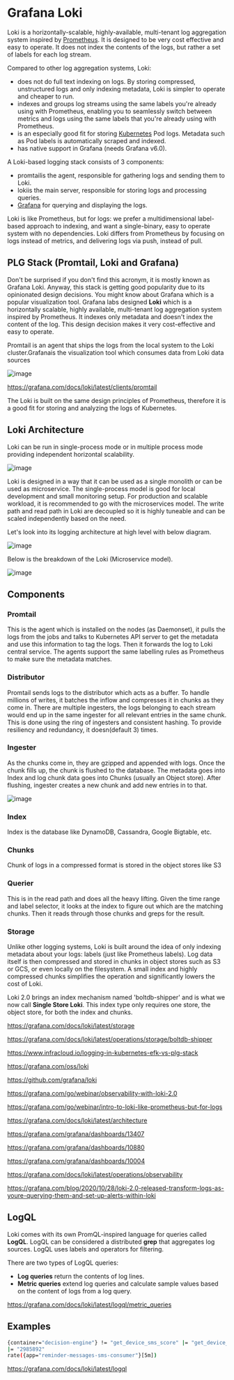 # Grafana Loki

Loki is a horizontally-scalable, highly-available, multi-tenant log aggregation system inspired by [Prometheus](https://prometheus.io/). It is designed to be very cost effective and easy to operate. It does not index the contents of the logs, but rather a set of labels for each log stream.

Compared to other log aggregation systems, Loki:

- does not do full text indexing on logs. By storing compressed, unstructured logs and only indexing metadata, Loki is simpler to operate and cheaper to run.
- indexes and groups log streams using the same labels you're already using with Prometheus, enabling you to seamlessly switch between metrics and logs using the same labels that you're already using with Prometheus.
- is an especially good fit for storing [Kubernetes](https://kubernetes.io/) Pod logs. Metadata such as Pod labels is automatically scraped and indexed.
- has native support in Grafana (needs Grafana v6.0).

A Loki-based logging stack consists of 3 components:

- promtailis the agent, responsible for gathering logs and sending them to Loki.
- lokiis the main server, responsible for storing logs and processing queries.
- [Grafana](https://github.com/grafana/grafana) for querying and displaying the logs.

Loki is like Prometheus, but for logs: we prefer a multidimensional label-based approach to indexing, and want a single-binary, easy to operate system with no dependencies. Loki differs from Prometheus by focusing on logs instead of metrics, and delivering logs via push, instead of pull.

## PLG Stack (Promtail, Loki and Grafana)

Don't be surprised if you don't find this acronym, it is mostly known as Grafana Loki. Anyway, this stack is getting good popularity due to its opinionated design decisions. You might know about Grafana which is a popular visualization tool. Grafana labs designed **Loki** which is a horizontally scalable, highly available, multi-tenant log aggregation system inspired by Prometheus. It indexes only metadata and doesn't index the content of the log. This design decision makes it very cost-effective and easy to operate.

Promtail is an agent that ships the logs from the local system to the Loki cluster.Grafanais the visualization tool which consumes data from Loki data sources

![image](../../media/DevOps-Monitoring-Grafana-image1.jpg)

<https://grafana.com/docs/loki/latest/clients/promtail>

The Loki is built on the same design principles of Prometheus, therefore it is a good fit for storing and analyzing the logs of Kubernetes.

## Loki Architecture

Loki can be run in single-process mode or in multiple process mode providing independent horizontal scalability.

![image](../../media/DevOps-Monitoring-Grafana-image2.jpg)

Loki is designed in a way that it can be used as a single monolith or can be used as microservice. The single-process model is good for local development and small monitoring setup. For production and scalable workload, it is recommended to go with the microservices model. The write path and read path in Loki are decoupled so it is highly tuneable and can be scaled independently based on the need.

Let's look into its logging architecture at high level with below diagram.

![image](../../media/DevOps-Monitoring-Grafana-image3.jpg)

Below is the breakdown of the Loki (Microservice model).

![image](../../media/DevOps-Monitoring-Grafana-image4.jpg)

## Components

### Promtail

This is the agent which is installed on the nodes (as Daemonset), it pulls the logs from the jobs and talks to Kubernetes API server to get the metadata and use this information to tag the logs. Then it forwards the log to Loki central service. The agents support the same labelling rules as Prometheus to make sure the metadata matches.

### Distributor

Promtail sends logs to the distributor which acts as a buffer. To handle millions of writes, it batches the inflow and compresses it in chunks as they come in. There are multiple ingesters, the logs belonging to each stream would end up in the same ingester for all relevant entries in the same chunk. This is done using the ring of ingesters and consistent hashing. To provide resiliency and redundancy, it doesn(default 3) times.

### Ingester

As the chunks come in, they are gzipped and appended with logs. Once the chunk fills up, the chunk is flushed to the database. The metadata goes into Index and log chunk data goes into Chunks (usually an Object store). After flushing, ingester creates a new chunk and add new entries in to that.

![image](../../media/DevOps-Monitoring-Grafana-image5.jpg)

### Index

Index is the database like DynamoDB, Cassandra, Google Bigtable, etc.

### Chunks

Chunk of logs in a compressed format is stored in the object stores like S3

### Querier

This is in the read path and does all the heavy lifting. Given the time range and label selector, it looks at the index to figure out which are the matching chunks. Then it reads through those chunks and greps for the result.

### Storage

Unlike other logging systems, Loki is built around the idea of only indexing metadata about your logs: labels (just like Prometheus labels). Log data itself is then compressed and stored in chunks in object stores such as S3 or GCS, or even locally on the filesystem. A small index and highly compressed chunks simplifies the operation and significantly lowers the cost of Loki.

Loki 2.0 brings an index mechanism named 'boltdb-shipper' and is what we now call **Single Store Loki**. This index type only requires one store, the object store, for both the index and chunks.

<https://grafana.com/docs/loki/latest/storage>

<https://grafana.com/docs/loki/latest/operations/storage/boltdb-shipper>

<https://www.infracloud.io/logging-in-kubernetes-efk-vs-plg-stack>

<https://grafana.com/oss/loki>

<https://github.com/grafana/loki>

<https://grafana.com/go/webinar/observability-with-loki-2.0>

<https://grafana.com/go/webinar/intro-to-loki-like-prometheus-but-for-logs>

<https://grafana.com/docs/loki/latest/architecture>

<https://grafana.com/grafana/dashboards/13407>

<https://grafana.com/grafana/dashboards/10880>

<https://grafana.com/grafana/dashboards/10004>

<https://grafana.com/docs/loki/latest/operations/observability>

<https://grafana.com/blog/2020/10/28/loki-2.0-released-transform-logs-as-youre-querying-them-and-set-up-alerts-within-loki>

## LogQL

Loki comes with its own PromQL-inspired language for queries called **LogQL**. LogQL can be considered a distributed **grep** that aggregates log sources. LogQL uses labels and operators for filtering.

There are two types of LogQL queries:

- **Log queries** return the contents of log lines.
- **Metric queries** extend log queries and calculate sample values based on the content of logs from a log query.

<https://grafana.com/docs/loki/latest/logql/metric_queries>

## Examples

```bash
{container="decision-engine"} != "get_device_sms_score" |= "get_device_sms"
|= "2985892"
rate({app="reminder-messages-sms-consumer"}[5m])
```

<https://grafana.com/docs/loki/latest/logql>
